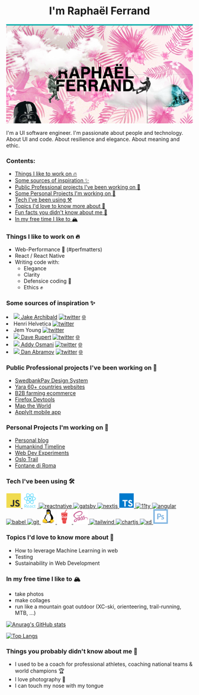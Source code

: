 <h1 align="center">I'm Raphaël Ferrand</h1>

[![raphael-header-tropical](https://github.com/goldenraphti/goldenraphti/blob/main/github-profile-header-tropical-clouds.jpg)](https://github.com/goldenraphti?tab=repositories)

I'm a UI software engineer. I'm passionate about people and technology. About UI and code. About resilience and elegance. About meaning and ethic.

### Contents:

- [Things I like to work on 🔥](#things-i-like-to-work-on-)
- [Some sources of inspiration ✨](#some-sources-of-inspiration-)
- [Public Professional projects I've been working on 👔](#public-professional-projects-ive-been-working-on-)
- [Some Personal Projects I'm working on 🤫](#personal-Projects-im-working-on-)
- [Tech I've been using ⚒️](#tech-ive-been-using-)
- [Topics I'd love to know more about 🌱](#topics-id-love-to-know-more-about-)
- [Fun facts you didn't know about me 🤯](#things-you-probably-didnt-know-about-me-)
- [In my free time I like to 🏔](#in-my-free-time-i-like-to-)

### Things I like to work on 🔥

- Web-Performance :rocket: (#perfmatters)
- React / React Native
- Writing code with:
  - Elegance
  - Clarity
  - Defensice coding :punch:
  - Ethics :fist:

### Some sources of inspiration ✨

  <li><a href="https://github.com/jakearchibald"><img src=https://avatars.githubusercontent.com/u/93594?v=4&s=40 height=20 border-radius="50px"/> Jake Archibald</a> <a href="https://twitter.com/jaffathecake"><img src="http://icons.iconarchive.com/icons/xenatt/the-circle/128/App-Twitter-icon.png" alt="twitter" height="20" top="15px" /></a> <a href="https://jakearchibald.com/">🌐</a></li>
  <li> Henri Helvetica <a href="https://twitter.com/HenriHelvetica"><img src="http://icons.iconarchive.com/icons/xenatt/the-circle/128/App-Twitter-icon.png" alt="twitter" height="20" top="15px" /></a></li>
  <li> Jem Young <a href="https://twitter.com/JemYoung"><img src="http://icons.iconarchive.com/icons/xenatt/the-circle/128/App-Twitter-icon.png" alt="twitter" height="20" top="15px" /></a></li>
  <li><a href="https://github.com/davatron5000"><img src=https://avatars.githubusercontent.com/u/42218?v=4&s=40 height=20 border-radius="50px"/> Dave Rupert</a> <a href="https://twitter.com/davatron5000"><img src="http://icons.iconarchive.com/icons/xenatt/the-circle/128/App-Twitter-icon.png" alt="twitter" height="20" top="15px" /></a> <a href="https://daverupert.com/">🌐</a></li>
  <li><a href="https://github.com/addyosmani"><img src=https://avatars.githubusercontent.com/u/110953?v=4&s=40 height=20 border-radius="50px"/> Addy Osmani</a> <a href="https://twitter.com/addyosmani"><img src="http://icons.iconarchive.com/icons/xenatt/the-circle/128/App-Twitter-icon.png" alt="twitter" height="20" top="15px" /></a> <a href="https://addyosmani.com/">🌐</a></li>
  <li><a href="https://github.com/gaearon"><img src=https://avatars.githubusercontent.com/u/810438?v=4&s=40 height=20 border-radius="50px"/> Dan Abramov</a> <a href="https://twitter.com/dan_abramov"><img src="http://icons.iconarchive.com/icons/xenatt/the-circle/128/App-Twitter-icon.png" alt="twitter" height="20" top="15px" /></a> <a href="https://overreacted.io/">🌐</a></li>

### Public Professional projects I've been working on 👔

- [SwedbankPay Design System](https://design.swedbankpay.com)
- [Yara 60+ countries websites](https://www.yara.com/)
- [B2B farming ecommerce](https://rfq.myyara.com/es-co)
- [Firefox Devtools](https://github.com/mozilla/gecko-dev/commits/master?author=goldenraphti)
- [Map the World](https://maptheworld.no/)
- [ApplyIt mobile app](https://apps.apple.com/us/app/yara-applyit/id1447504543)

### Personal Projects I'm working on 🤫

- [Personal blog](https://raphaelferrand.netlify.com)
- [Humankind Timeline](https://humankind-timeline.netlify.app)
- [Web Dev Experiments](https://web-experiments.netlify.app)
- [Oslo Trail](https://oslo-trail.netlify.app/)
- [Fontane di Roma](https://fontane-di-roma.netlify.app/)

### Tech I've been using 🛠

<p align="left">
  <a href="https://developer.mozilla.org/en-US/docs/Web/JavaScript" target="_blank"> <img src="https://raw.githubusercontent.com/devicons/devicon/master/icons/javascript/javascript-original.svg" alt="javascript" width="40" height="40"/> </a>
  <a href="https://reactjs.org/" target="_blank"> <img src="https://raw.githubusercontent.com/devicons/devicon/master/icons/react/react-original-wordmark.svg" alt="react" width="40" height="40"/> </a>
  <a href="https://reactnative.dev/" target="_blank"> <img src="https://reactnative.dev/img/header_logo.svg" alt="reactnative" width="40" height="40"/> </a>
  <a href="https://www.gatsbyjs.com/" target="_blank"> <img src="https://www.vectorlogo.zone/logos/gatsbyjs/gatsbyjs-icon.svg" alt="gatsby" width="40" height="40"/> </a>
  <a href="https://nextjs.org/" target="_blank"> <img src="https://cdn.worldvectorlogo.com/logos/nextjs-3.svg" alt="nextjs" width="40" height="40"/> </a>
  <a href="https://www.typescriptlang.org/" target="_blank"> <img src="https://raw.githubusercontent.com/devicons/devicon/master/icons/typescript/typescript-original.svg" alt="typescript" width="40" height="40"/> </a>
  <a href="https://www.11ty.dev/" target="_blank"> <img src="https://gist.githubusercontent.com/vivek32ta/c7f7bf583c1fb1c58d89301ea40f37fd/raw/f4c85cce5790758286b8f155ef9a177710b995df/11ty.svg" alt="11ty" width="40" height="40"/> </a>
  <a href="https://angular.io" target="_blank"> <img src="https://angular.io/assets/images/logos/angular/angular.svg" alt="angular" width="40" height="40"/> </a>
  <a href="https://babeljs.io/" target="_blank"> <img src="https://www.vectorlogo.zone/logos/babeljs/babeljs-icon.svg" alt="babel" width="40" height="40"/> </a>
  <a href="https://git-scm.com/" target="_blank"> <img src="https://www.vectorlogo.zone/logos/git-scm/git-scm-icon.svg" alt="git" width="40" height="40"/> </a>
  <a href="https://www.linux.org/" target="_blank"> <img src="https://raw.githubusercontent.com/devicons/devicon/master/icons/linux/linux-original.svg" alt="linux" width="40" height="40"/> </a>
  <a href="https://gulpjs.com" target="_blank"> <img src="https://raw.githubusercontent.com/devicons/devicon/master/icons/gulp/gulp-plain.svg" alt="gulp" width="40" height="40"/> </a>
  <a href="https://sass-lang.com" target="_blank"> <img src="https://raw.githubusercontent.com/devicons/devicon/master/icons/sass/sass-original.svg" alt="sass" width="40" height="40"/> </a>
  <a href="https://tailwindcss.com/" target="_blank"> <img src="https://www.vectorlogo.zone/logos/tailwindcss/tailwindcss-icon.svg" alt="tailwind" width="40" height="40"/> </a>
  <a href="https://www.chartjs.org" target="_blank"> <img src="https://www.chartjs.org/media/logo-title.svg" alt="chartjs" width="40" height="40"/> </a>
  <a href="https://www.adobe.com/products/xd.html" target="_blank"> <img src="https://cdn.worldvectorlogo.com/logos/adobe-xd.svg" alt="xd" width="40" height="40"/>
  </a>
  <a href="https://www.photoshop.com/en" target="_blank"> <img src="https://raw.githubusercontent.com/devicons/devicon/master/icons/photoshop/photoshop-line.svg" alt="photoshop" width="40" height="40"/> </a>
</p>

### Topics I'd love to know more about 🌱

- How to leverage Machine Learning in web
- Testing
- Sustainability in Web Development

### In my free time I like to 🏔

- take photos
- make collages
- run like a mountain goat outdoor (XC-ski, orienteering, trail-running, MTB, ...)

[![Anurag's GitHub stats](https://github-readme-stats.vercel.app/api?username=goldenraphti&bg_color=45,02AAB0,00CDAC&text_color=ffffff&title_color=E60373)](https://github.com/anuraghazra/github-readme-stats)

[![Top Langs](https://github-readme-stats.vercel.app/api/top-langs/?username=goldenraphti&layout=compact&bg_color=45,02AAB0,00CDAC&text_color=ffffff&title_color=E60373)](https://github.com/anuraghazra/github-readme-stats)

### Things you probably didn't know about me 🤯

- I used to be a coach for professional athletes, coaching national teams & world champions 🏆
- I love photography 📸
- I can touch my nose with my tongue
